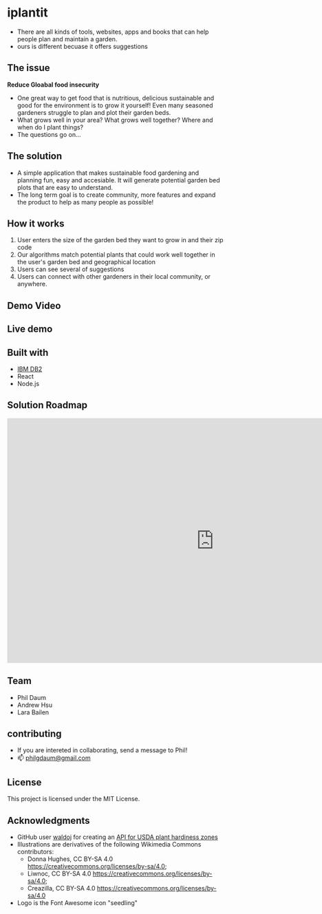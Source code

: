 # iplantit
- There are all kinds of tools, websites, apps and books that can help people plan and maintain a garden.
- ours is different becuase it offers suggestions

## The issue
**Reduce Gloabal food insecurity** 
- One great way to get food that is nutritious, delicious sustainable and good for the environment is to grow it yourself! Even many seasoned gardeners struggle to plan and plot their garden beds.
- What grows well in your area? What grows well together? Where and when do I plant things? 
- The questions go on...

## The solution
- A simple application that makes sustainable food gardening and planning fun, easy and accesiable. It will generate potential garden bed plots that are easy to understand.
- The long term goal is to create community, more features and expand the product to help as many people as possible!

## How it works
1. User enters the size of the garden bed they want to grow in and their zip code
2. Our algorithms match potential plants that could work well together in the user's garden bed and geographical location
3. Users can see several of suggestions 
4. Users can connect with other gardeners in their local community, or anywhere. 

## Demo Video

## Live demo

## Built with
- [IBM DB2](https://www.ibm.com/products/db2)
- React
- Node.js

## Solution Roadmap
<iframe src="https://docs.google.com/presentation/d/e/2PACX-1vTv5HZ8K4JTSOAyx9O9UjYam-R-PzSxnbOQYoIF79Eq4gTSOA8Iw3mYsI7p76hZMMLrxoYPLYG3PCrF/embed?start=false&loop=true&delayms=3000" frameborder="0" width="960" height="569" allowfullscreen="true" mozallowfullscreen="true" webkitallowfullscreen="true"></iframe>

## Team
- Phil Daum
- Andrew Hsu
- Lara Bailen

## contributing
- If you are intereted in collaborating, send a message to Phil!
- 📫 philgdaum@gmail.com

## License
This project is licensed under the MIT License.

## Acknowledgments
- GitHub user [waldoj](https://github.com/waldoj) for creating an [API for USDA plant hardiness zones](https://github.com/waldoj/frostline)
- Illustrations are derivatives of the following Wikimedia Commons contributors: 
    - Donna Hughes, CC BY-SA 4.0 <https://creativecommons.org/licenses/by-sa/4.0>;
    - Liwnoc, CC BY-SA 4.0 <https://creativecommons.org/licenses/by-sa/4.0>;
    - Creazilla, CC BY-SA 4.0 <https://creativecommons.org/licenses/by-sa/4.0>
- Logo is the Font Awesome icon "seedling"
